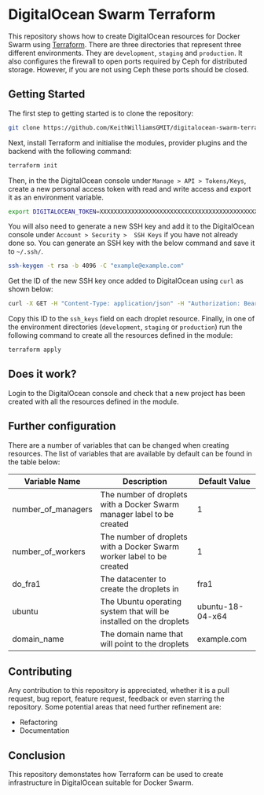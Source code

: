 # DigitalOcean Swarm Terraform

This repository shows how to create DigitalOcean resources for Docker Swarm using [Terraform](https://www.terraform.io/). There are three directories that represent three different environments. They are `development`, `staging` and `production`. It also configures the firewall to open ports required by Ceph for distributed storage. However, if you are not using Ceph these ports should be closed.

## Getting Started

The first step to getting started is to clone the repository:

```bash
git clone https://github.com/KeithWilliamsGMIT/digitalocean-swarm-terraform.git
```

Next, install Terraform and initialise the modules, provider plugins and the backend with the following command:

```bash
terraform init
```

Then, in the the DigitalOcean console under `Manage > API > Tokens/Keys`, create a new personal access token with read and write access and export it as an environment variable.

```bash
export DIGITALOCEAN_TOKEN=XXXXXXXXXXXXXXXXXXXXXXXXXXXXXXXXXXXXXXXXXXXXXXXXXXXXXXXXXXXXXXXX
```

You will also need to generate a new SSH key and add it to the DigitalOcean console under `Account > Security >  SSH Keys` if you have not already done so. You can generate an SSH key with the below command and save it to `~/.ssh/`.

```bash
ssh-keygen -t rsa -b 4096 -C "example@example.com"
```

Get the ID of the new SSH key once added to DigitalOcean using `curl` as shown below:

```bash
curl -X GET -H "Content-Type: application/json" -H "Authorization: Bearer $DIGITALOCEAN_TOKEN" "https://api.digitalocean.com/v2/account/keys"
```

Copy this ID to the `ssh_keys` field on each droplet resource. Finally, in one of the environment directories (`development`, `staging` or `production`) run the following command to create all the resources defined in the module:

```bash
terraform apply
```

## Does it work?

Login to the DigitalOcean console and check that a new project has been created with all the resources defined in the module.

## Further configuration

There are a number of variables that can be changed when creating resources. The list of variables that are available by default can be found in the table below:

| Variable Name | Description | Default Value |
|---------------|-------------|---------------|
| number_of_managers | The number of droplets with a Docker Swarm manager label to be created | 1 |
| number_of_workers | The number of droplets with a Docker Swarm worker label to be created | 1 |
| do_fra1 | The datacenter to create the droplets in | fra1 |
| ubuntu | The Ubuntu operating system that will be installed on the droplets | ubuntu-18-04-x64 |
| domain_name | The domain name that will point to the droplets | example.com |

## Contributing

Any contribution to this repository is appreciated, whether it is a pull request, bug report, feature request, feedback or even starring the repository. Some potential areas that need further refinement are:

+ Refactoring
+ Documentation

## Conclusion

This repository demonstates how Terraform can be used to create infrastructure in DigitalOcean suitable for Docker Swarm.
